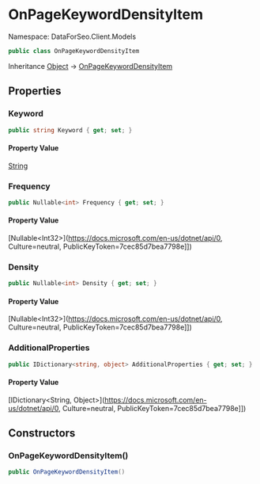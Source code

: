 # OnPageKeywordDensityItem

Namespace: DataForSeo.Client.Models

```csharp
public class OnPageKeywordDensityItem
```

Inheritance [Object](https://docs.microsoft.com/en-us/dotnet/api/Object) → [OnPageKeywordDensityItem](./OnPageKeywordDensityItem.md)

## Properties

### **Keyword**

```csharp
public string Keyword { get; set; }
```

#### Property Value

[String](https://docs.microsoft.com/en-us/dotnet/api/String)<br>

### **Frequency**

```csharp
public Nullable<int> Frequency { get; set; }
```

#### Property Value

[Nullable&lt;Int32&gt;](https://docs.microsoft.com/en-us/dotnet/api/0, Culture=neutral, PublicKeyToken=7cec85d7bea7798e]])<br>

### **Density**

```csharp
public Nullable<int> Density { get; set; }
```

#### Property Value

[Nullable&lt;Int32&gt;](https://docs.microsoft.com/en-us/dotnet/api/0, Culture=neutral, PublicKeyToken=7cec85d7bea7798e]])<br>

### **AdditionalProperties**

```csharp
public IDictionary<string, object> AdditionalProperties { get; set; }
```

#### Property Value

[IDictionary&lt;String, Object&gt;](https://docs.microsoft.com/en-us/dotnet/api/0, Culture=neutral, PublicKeyToken=7cec85d7bea7798e]])<br>

## Constructors

### **OnPageKeywordDensityItem()**

```csharp
public OnPageKeywordDensityItem()
```
